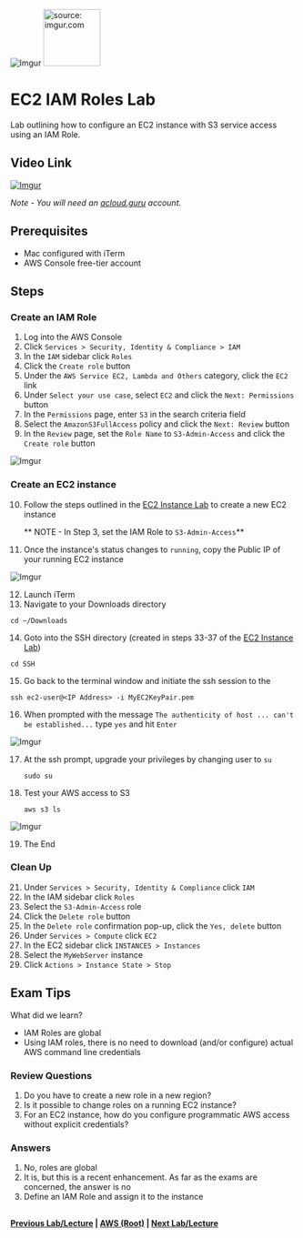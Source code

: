 ![Imgur](https://i.imgur.com/9awJmtb.png) <img src="https://i.imgur.com/GRo5Rud.png" height="100" title="source: imgur.com" />


EC2 IAM Roles Lab
======

Lab outlining how to configure an EC2 instance with S3 service access using an IAM Role.


## Video Link

[![Imgur](https://i.imgur.com/tErMrRY.png)](https://acloud.guru/course/aws-certified-solutions-architect-associate/learn/ec2/iam-roles-ec2/watch)

*Note - You will need an [acloud.guru](acloud.guru) account.*


## Prerequisites

*   Mac configured with iTerm
*   AWS Console free-tier account


## Steps

### Create an IAM Role

1.  Log into the AWS Console
2.  Click `Services > Security, Identity & Compliance > IAM`
3.  In the `IAM` sidebar click `Roles`
4.  Click the `Create role` button
5.  Under the `AWS Service EC2, Lambda and Others` category, click the `EC2` link
6.  Under `Select your use case`, select `EC2` and click the `Next: Permissions` button
7.  In the `Permissions` page, enter `S3` in the search criteria field
8.  Select the `AmazonS3FullAccess` policy and click the `Next: Review` button
9.  In the `Review` page, set the `Role Name` to `S3-Admin-Access` and click the `Create role` button

  ![Imgur](https://i.imgur.com/F55hUPs.png)


### Create an EC2 instance

10. Follow the steps outlined in the [EC2 Instance Lab](ec2-instance-lab.md) to create a new EC2 instance
    
    ** NOTE - In Step 3, set the IAM Role to `S3-Admin-Access`**
    
11.  Once the instance's status changes to `running`, copy the Public IP of your running EC2 instance
    
  ![Imgur](https://i.imgur.com/I59pebl.png)
      
12.  Launch iTerm
13.  Navigate to your Downloads directory

  ```cd ~/Downloads```

14. Goto into the SSH directory (created in steps 33-37 of the [EC2 Instance Lab](ec2-instance-lab.md))

  ```cd SSH```
  
15. Go back to the terminal window and initiate the ssh session to the <IP Address>

  ```ssh ec2-user@<IP Address> -i MyEC2KeyPair.pem```
  
16. When prompted with the message `The authenticity of host ... can't be established...` type
    `yes` and hit `Enter`

  ![Imgur](https://i.imgur.com/nSvTcn3.png)  

17. At the ssh prompt, upgrade your privileges by changing user to `su`

    ```sudo su```

18. Test your AWS access to S3

    ```aws s3 ls```

  ![Imgur](https://i.imgur.com/PTYKyZf.png)
  

19. The End
 

### Clean Up
  
21. Under `Services > Security, Identity & Compliance` click `IAM`
22. In the IAM sidebar click `Roles`
23. Select the `S3-Admin-Access` role
24. Click the `Delete role` button
25. In the `Delete role` confirmation pop-up, click the `Yes, delete` button
26. Under `Services > Compute` click `EC2`
27. In the EC2 sidebar click `INSTANCES > Instances`
28. Select the `MyWebServer` instance
29. Click `Actions > Instance State > Stop`


## Exam Tips

What did we learn?

* IAM Roles are global
* Using IAM roles, there is no need to download (and/or configure) actual AWS command line credentials


### Review Questions

1.  Do you have to create a new role in a new region?
2.  Is it possible to change roles on a running EC2 instance?
3.  For an EC2 instance, how do you configure programmatic AWS access without explicit credentials?


### Answers

1.  No, roles are global
2.  It is, but this is a recent enhancement. As far as the exams are concerned, the answer is no
3.  Define an IAM Role and assign it to the instance


##

**[Previous Lab/Lecture](ec2-commandline-lab.md) | [AWS (Root)](../readme.adoc) | [Next Lab/Lecture](ec2-s3-regions-lab.md)** 
